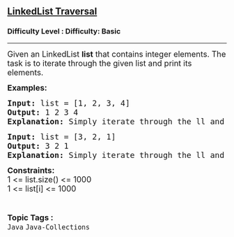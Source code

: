 <h2><a href="https://www.geeksforgeeks.org/problems/linkedlist-traversal/1">LinkedList Traversal</a></h2><h3>Difficulty Level : Difficulty: Basic</h3><hr><div class="problems_problem_content__Xm_eO"><p><span style="font-size: 18px;">Given an LinkedList <strong>list</strong> that contains integer elements. The task is to iterate through the given list and print its elements.</span></p>
<p><strong><span style="font-size: 18px;">Examples:</span></strong></p>
<pre><span style="font-size: 18px;"><strong>Input: </strong>list = [1, 2, 3, 4]</span>
<span style="font-size: 18px;"><strong>Output: </strong>1 2 3 4</span>
<span style="font-size: 18px;"><strong>Explanation: </strong>Simply iterate through the ll and print the elements.</span></pre>
<pre><span style="font-size: 18px;"><strong>Input: </strong>list = [3, 2, 1]</span>
<span style="font-size: 18px;"><strong>Output: </strong>3 2 1 </span>
<span style="font-size: 18px;"><strong>Explanation: </strong>Simply iterate through the ll and print the elements.</span></pre>
<p><span style="font-size: 18px;"><strong>Constraints:</strong><br>1 &lt;= list.size() &lt;= 1000<br>1 &lt;= list[i] &lt;= 1000</span></p></div><br><p><span style=font-size:18px><strong>Topic Tags : </strong><br><code>Java</code>&nbsp;<code>Java-Collections</code>&nbsp;